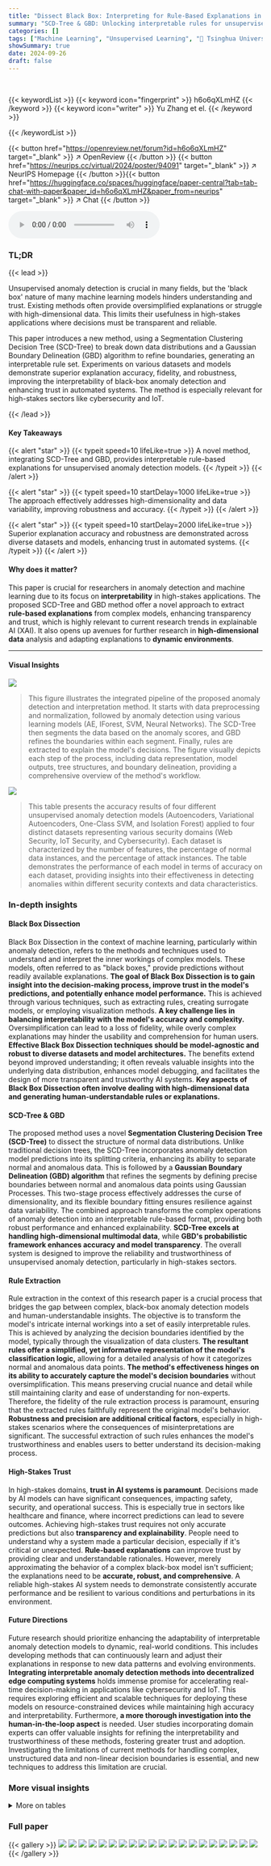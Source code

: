 ```yaml
---
title: "Dissect Black Box: Interpreting for Rule-Based Explanations in Unsupervised Anomaly Detection"
summary: "SCD-Tree & GBD: Unlocking interpretable rules for unsupervised anomaly detection!"
categories: []
tags: ["Machine Learning", "Unsupervised Learning", "🏢 Tsinghua University",]
showSummary: true
date: 2024-09-26
draft: false
---
```


<br>

{{< keywordList >}}
{{< keyword icon="fingerprint" >}} h6o6qXLmHZ {{< /keyword >}}
{{< keyword icon="writer" >}} Yu Zhang et el. {{< /keyword >}}
 
{{< /keywordList >}}

{{< button href="https://openreview.net/forum?id=h6o6qXLmHZ" target="_blank" >}}
↗ OpenReview
{{< /button >}}
{{< button href="https://neurips.cc/virtual/2024/poster/94091" target="_blank" >}}
↗ NeurIPS Homepage
{{< /button >}}{{< button href="https://huggingface.co/spaces/huggingface/paper-central?tab=tab-chat-with-paper&paper_id=h6o6qXLmHZ&paper_from=neurips" target="_blank" >}}
↗ Chat
{{< /button >}}



<audio controls>
    <source src="https://ai-paper-reviewer.com/h6o6qXLmHZ/podcast.wav" type="audio/wav">
    Your browser does not support the audio element.
</audio>


### TL;DR


{{< lead >}}

Unsupervised anomaly detection is crucial in many fields, but the 'black box' nature of many machine learning models hinders understanding and trust. Existing methods often provide oversimplified explanations or struggle with high-dimensional data.  This limits their usefulness in high-stakes applications where decisions must be transparent and reliable.

This paper introduces a new method, using a Segmentation Clustering Decision Tree (SCD-Tree) to break down data distributions and a Gaussian Boundary Delineation (GBD) algorithm to refine boundaries, generating an interpretable rule set. Experiments on various datasets and models demonstrate superior explanation accuracy, fidelity, and robustness, improving the interpretability of black-box anomaly detection and enhancing trust in automated systems.  The method is especially relevant for high-stakes sectors like cybersecurity and IoT.

{{< /lead >}}


#### Key Takeaways

{{< alert "star" >}}
{{< typeit speed=10 lifeLike=true >}} A novel method, integrating SCD-Tree and GBD, provides interpretable rule-based explanations for unsupervised anomaly detection models. {{< /typeit >}}
{{< /alert >}}

{{< alert "star" >}}
{{< typeit speed=10 startDelay=1000 lifeLike=true >}} The approach effectively addresses high-dimensionality and data variability, improving robustness and accuracy. {{< /typeit >}}
{{< /alert >}}

{{< alert "star" >}}
{{< typeit speed=10 startDelay=2000 lifeLike=true >}} Superior explanation accuracy and robustness are demonstrated across diverse datasets and models, enhancing trust in automated systems. {{< /typeit >}}
{{< /alert >}}

#### Why does it matter?
This paper is crucial for researchers in anomaly detection and machine learning due to its focus on **interpretability** in high-stakes applications. The proposed SCD-Tree and GBD method offer a novel approach to extract **rule-based explanations** from complex models, enhancing transparency and trust, which is highly relevant to current research trends in explainable AI (XAI). It also opens up avenues for further research in **high-dimensional data** analysis and adapting explanations to **dynamic environments**.

------
#### Visual Insights



![](https://ai-paper-reviewer.com/h6o6qXLmHZ/figures_4_1.jpg)

> This figure illustrates the integrated pipeline of the proposed anomaly detection and interpretation method. It starts with data preprocessing and normalization, followed by anomaly detection using various learning models (AE, IForest, SVM, Neural Networks). The SCD-Tree then segments the data based on the anomaly scores, and GBD refines the boundaries within each segment. Finally, rules are extracted to explain the model's decisions. The figure visually depicts each step of the process, including data representation, model outputs, tree structures, and boundary delineation, providing a comprehensive overview of the method's workflow.





![](https://ai-paper-reviewer.com/h6o6qXLmHZ/tables_6_1.jpg)

> This table presents the accuracy results of four different unsupervised anomaly detection models (Autoencoders, Variational Autoencoders, One-Class SVM, and Isolation Forest) applied to four distinct datasets representing various security domains (Web Security, IoT Security, and Cybersecurity). Each dataset is characterized by the number of features, the percentage of normal data instances, and the percentage of attack instances. The table demonstrates the performance of each model in terms of accuracy on each dataset, providing insights into their effectiveness in detecting anomalies within different security contexts and data characteristics. 





### In-depth insights


#### Black Box Dissection
Black Box Dissection in the context of machine learning, particularly within anomaly detection, refers to the methods and techniques used to understand and interpret the inner workings of complex models. These models, often referred to as "black boxes," provide predictions without readily available explanations.  **The goal of Black Box Dissection is to gain insight into the decision-making process, improve trust in the model's predictions, and potentially enhance model performance.**  This is achieved through various techniques, such as extracting rules, creating surrogate models, or employing visualization methods.  **A key challenge lies in balancing interpretability with the model's accuracy and complexity.** Oversimplification can lead to a loss of fidelity, while overly complex explanations may hinder the usability and comprehension for human users.  **Effective Black Box Dissection techniques should be model-agnostic and robust to diverse datasets and model architectures.** The benefits extend beyond improved understanding; it often reveals valuable insights into the underlying data distribution, enhances model debugging, and facilitates the design of more transparent and trustworthy AI systems.  **Key aspects of Black Box Dissection often involve dealing with high-dimensional data and generating human-understandable rules or explanations.**

#### SCD-Tree & GBD
The proposed method uses a novel **Segmentation Clustering Decision Tree (SCD-Tree)** to dissect the structure of normal data distributions.  Unlike traditional decision trees, the SCD-Tree incorporates anomaly detection model predictions into its splitting criteria, enhancing its ability to separate normal and anomalous data.  This is followed by a **Gaussian Boundary Delineation (GBD) algorithm** that refines the segments by defining precise boundaries between normal and anomalous data points using Gaussian Processes. This two-stage process effectively addresses the curse of dimensionality, and its flexible boundary fitting ensures resilience against data variability. The combined approach transforms the complex operations of anomaly detection into an interpretable rule-based format, providing both robust performance and enhanced explainability.  **SCD-Tree excels at handling high-dimensional multimodal data**, while **GBD's probabilistic framework enhances accuracy and model transparency**. The overall system is designed to improve the reliability and trustworthiness of unsupervised anomaly detection, particularly in high-stakes sectors.

#### Rule Extraction
Rule extraction in the context of this research paper is a crucial process that bridges the gap between complex, black-box anomaly detection models and human-understandable insights.  The objective is to transform the model's intricate internal workings into a set of easily interpretable rules.  This is achieved by analyzing the decision boundaries identified by the model, typically through the visualization of data clusters.  **The resultant rules offer a simplified, yet informative representation of the model's classification logic,** allowing for a detailed analysis of how it categorizes normal and anomalous data points.  **The method's effectiveness hinges on its ability to accurately capture the model's decision boundaries** without oversimplification.  This means preserving crucial nuance and detail while still maintaining clarity and ease of understanding for non-experts.  Therefore, the fidelity of the rule extraction process is paramount, ensuring that the extracted rules faithfully represent the original model's behavior. **Robustness and precision are additional critical factors**, especially in high-stakes scenarios where the consequences of misinterpretations are significant.  The successful extraction of such rules enhances the model's trustworthiness and enables users to better understand its decision-making process.

#### High-Stakes Trust
In high-stakes domains, **trust in AI systems is paramount**.  Decisions made by AI models can have significant consequences, impacting safety, security, and operational success. This is especially true in sectors like healthcare and finance, where incorrect predictions can lead to severe outcomes. Achieving high-stakes trust requires not only accurate predictions but also **transparency and explainability**.  People need to understand why a system made a particular decision, especially if it's critical or unexpected.   **Rule-based explanations** can improve trust by providing clear and understandable rationales.  However, merely approximating the behavior of a complex black-box model isn't sufficient; the explanations need to be **accurate, robust, and comprehensive**. A reliable high-stakes AI system needs to demonstrate consistently accurate performance and be resilient to various conditions and perturbations in its environment.

#### Future Directions
Future research should prioritize enhancing the adaptability of interpretable anomaly detection models to dynamic, real-world conditions.  This includes developing methods that can continuously learn and adjust their explanations in response to new data patterns and evolving environments.  **Integrating interpretable anomaly detection methods into decentralized edge computing systems** holds immense promise for accelerating real-time decision-making in applications like cybersecurity and IoT. This requires exploring efficient and scalable techniques for deploying these models on resource-constrained devices while maintaining high accuracy and interpretability.  Furthermore, **a more thorough investigation into the human-in-the-loop aspect** is needed.  User studies incorporating domain experts can offer valuable insights for refining the interpretability and trustworthiness of these methods, fostering greater trust and adoption.  Investigating the limitations of current methods for handling complex, unstructured data and non-linear decision boundaries is essential, and new techniques to address this limitation are crucial.


### More visual insights




<details>
<summary>More on tables
</summary>


![](https://ai-paper-reviewer.com/h6o6qXLmHZ/tables_7_1.jpg)
> This table presents examples of rules extracted by the proposed method for different types of cyberattacks. Each row shows a different type of attack (DoS, MITM, Ransomware, Phishing Web) along with the rules generated by the model to identify them. For each rule, the table shows the attack value (how much the feature deviates from the norm during the attack), the feature meaning (what the feature represents), and a human-understandable explanation of why that rule helps detect that attack type.

![](https://ai-paper-reviewer.com/h6o6qXLmHZ/tables_8_1.jpg)
> This table presents a comparison of the proposed method's performance against five baseline methods (UAD, EGDT, Trustee, LIME, KD) in terms of True Positive Rate (TPR), True Negative Rate (TNR), Fidelity (FD), and Robustness (RB).  The results are shown for different anomaly detection models (AE, VAE, OCSVM, iForest) and are broken down for different datasets (CIC-IDS, KddCup99, TON-IoT, Webpages). The table demonstrates the superior performance of the proposed method across all metrics and datasets.

![](https://ai-paper-reviewer.com/h6o6qXLmHZ/tables_8_2.jpg)
> This table presents the results of an ablation study comparing the performance of VAE and AE models with and without the Gaussian Boundary Delineation (GBD) method.  The metrics reported are True Positive (TP) rate, False Positive (FP) rate, and Fidelity (FD).  The increase in TP rate and FD when using GBD indicates that GBD effectively refines decision boundaries, resulting in more accurate anomaly detection.

![](https://ai-paper-reviewer.com/h6o6qXLmHZ/tables_17_1.jpg)
> This table presents the performance comparison of six different methods for rule extraction on the CIC-IDS2017 dataset using four different anomaly detection models: Autoencoder (AE), Variational Autoencoder (VAE), One-Class SVM (OCSVM), and Isolation Forest (iForest).  The methods compared are UAD, EGDT, Trustee, LIME, KD, and the authors' proposed method.  Evaluation metrics include Classification Rate (CR), Precision (PR), Recall (RC), and F1 score (F1). The table shows the superior performance of the authors' proposed method compared to baselines across all metrics and models.  High CR, PR, RC, and F1 scores indicate the effectiveness of the method.

![](https://ai-paper-reviewer.com/h6o6qXLmHZ/tables_18_1.jpg)
> This table presents the accuracy results for four different unsupervised anomaly detection models (Autoencoder (AE), Variational Autoencoder (VAE), One-Class SVM (OCSVM), and Isolation Forest (iForest)) applied to four different datasets from security-related domains. Each dataset has a different number of features and a different proportion of normal and attack data. The accuracy is calculated as the percentage of correctly classified instances. The table shows the performance of each model on each dataset, indicating which models perform best on specific types of data. The results can help to understand the strengths and weaknesses of different anomaly detection techniques for different security applications.

![](https://ai-paper-reviewer.com/h6o6qXLmHZ/tables_18_2.jpg)
> This table compares the performance of the proposed rule extraction method against baseline methods (UAD, LIME, Trustee) across three security-related datasets: Credit Card Fraud Detection, CIC-IoT, and Breast Cancer Wisconsin.  The metrics used are True Positive Rate (TPR), True Negative Rate (TNR), Fidelity (FD), and Robustness (RB). The results highlight the superior performance of the proposed method in terms of TPR, TNR, and FD across all three datasets, demonstrating its effectiveness and reliability in various scenarios.

![](https://ai-paper-reviewer.com/h6o6qXLmHZ/tables_18_3.jpg)
> This table presents the number of rules and the average length of rules generated by the proposed model for three different anomaly detection models (Autoencoder, Variational Autoencoder, and Isolation Forest) across three different datasets (CIC-IDS, TON-IoT, and Kddcup).  The average rule length indicates the complexity of the rules generated, with longer rules implying more detailed explanations of model decision-making.

</details>




### Full paper

{{< gallery >}}
<img src="https://ai-paper-reviewer.com/h6o6qXLmHZ/1.png" class="grid-w50 md:grid-w33 xl:grid-w25" />
<img src="https://ai-paper-reviewer.com/h6o6qXLmHZ/2.png" class="grid-w50 md:grid-w33 xl:grid-w25" />
<img src="https://ai-paper-reviewer.com/h6o6qXLmHZ/3.png" class="grid-w50 md:grid-w33 xl:grid-w25" />
<img src="https://ai-paper-reviewer.com/h6o6qXLmHZ/4.png" class="grid-w50 md:grid-w33 xl:grid-w25" />
<img src="https://ai-paper-reviewer.com/h6o6qXLmHZ/5.png" class="grid-w50 md:grid-w33 xl:grid-w25" />
<img src="https://ai-paper-reviewer.com/h6o6qXLmHZ/6.png" class="grid-w50 md:grid-w33 xl:grid-w25" />
<img src="https://ai-paper-reviewer.com/h6o6qXLmHZ/7.png" class="grid-w50 md:grid-w33 xl:grid-w25" />
<img src="https://ai-paper-reviewer.com/h6o6qXLmHZ/8.png" class="grid-w50 md:grid-w33 xl:grid-w25" />
<img src="https://ai-paper-reviewer.com/h6o6qXLmHZ/9.png" class="grid-w50 md:grid-w33 xl:grid-w25" />
<img src="https://ai-paper-reviewer.com/h6o6qXLmHZ/10.png" class="grid-w50 md:grid-w33 xl:grid-w25" />
<img src="https://ai-paper-reviewer.com/h6o6qXLmHZ/11.png" class="grid-w50 md:grid-w33 xl:grid-w25" />
<img src="https://ai-paper-reviewer.com/h6o6qXLmHZ/12.png" class="grid-w50 md:grid-w33 xl:grid-w25" />
<img src="https://ai-paper-reviewer.com/h6o6qXLmHZ/13.png" class="grid-w50 md:grid-w33 xl:grid-w25" />
<img src="https://ai-paper-reviewer.com/h6o6qXLmHZ/14.png" class="grid-w50 md:grid-w33 xl:grid-w25" />
<img src="https://ai-paper-reviewer.com/h6o6qXLmHZ/15.png" class="grid-w50 md:grid-w33 xl:grid-w25" />
<img src="https://ai-paper-reviewer.com/h6o6qXLmHZ/16.png" class="grid-w50 md:grid-w33 xl:grid-w25" />
<img src="https://ai-paper-reviewer.com/h6o6qXLmHZ/17.png" class="grid-w50 md:grid-w33 xl:grid-w25" />
<img src="https://ai-paper-reviewer.com/h6o6qXLmHZ/18.png" class="grid-w50 md:grid-w33 xl:grid-w25" />
<img src="https://ai-paper-reviewer.com/h6o6qXLmHZ/19.png" class="grid-w50 md:grid-w33 xl:grid-w25" />
<img src="https://ai-paper-reviewer.com/h6o6qXLmHZ/20.png" class="grid-w50 md:grid-w33 xl:grid-w25" />
{{< /gallery >}}